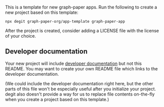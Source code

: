 This is a template for new graph-paper apps. Run the following to create a new
project based on this template:

```
npx degit graph-paper-org/app-template graph-paper-app
```

After the project is created, consider adding a LICENSE file with the license of
your choice.

## Developer documentation

Your new project will include [developer documentation](docs/development.md) but
not this README. You may want to create your own README file which links to the
developer documentation.

(We could include the developer documentation right here, but the other parts of
this file won't be especially useful after you initialize your project. degit
also doesn't provide a way for us to replace file contents on-the-fly when you
create a project based on this template.)
